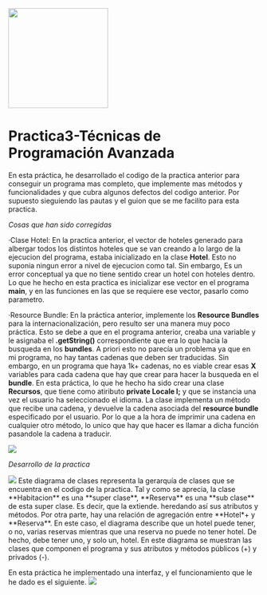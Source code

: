 <img src="https://github.com/Crisgf6/Practica1-TPA/blob/main/assets/eclipse.png" width="200" height="auto">

# Practica3-Técnicas de Programación Avanzada

En esta práctica, he desarrollado el codigo de la practica anterior para conseguir un programa mas completo, que implemente mas métodos y funcionalidades y que cubra algunos defectos del codigo anterior. Por supuesto sieguiendo las pautas y el guion que se me facilito para esta practica.

*Cosas que han sido corregidas*
  
   ·Clase Hotel: En la practica anterior, el vector de hoteles generado para albergar todos los distintos hoteles que se van creando a lo largo de la ejecucion del programa, estaba inicializado en la clase **Hotel**. Esto no suponia ningun error a nivel de ejecucion como tal. Sin embargo, Es un error conceptual ya que no tiene sentido crear un hotel con hoteles dentro. Lo que he hecho en esta practica es inicializar ese vector en el programa **main**, y en las funciones en las que se requiere ese vector, pasarlo como parametro.
   
   ·Resource Bundle: En la práctica anterior, implemente los **Resource  Bundles** para la internacionalización, pero resulto ser una manera muy poco práctica. Esto se debe a que en el programa anterior, creaba una variable y le asignaba el **.getString()** correspondiente que era lo que hacia la busqueda en los **bundles**. A priori esto no parecía un problema ya que en mi programa, no hay tantas cadenas que deben ser traducidas. Sin embargo, en un programa que haya 1k+ cadenas, no es viable crear esas **X** variables para cada cadena que hay que crear para hacer la busqueda en el **bundle**. En esta práctica, lo que he hecho ha sido crear una clase **Recursos**, que tiene como atiributo **private Locale l;** y que se instancia una vez el usuario ha seleccionado el idioma. La clase implementa un método que recibe una cadena, y devuelve la cadena asociada del **resource bundle** especificado por el usuario. Por lo que a la hora de imprimir una cadena en cualquier otro método, lo unico que hay que hacer es llamar a dicha función pasandole la cadena a traducir.
   
   <img src="https://github.com/Crisgf6/Practica1-TPA/blob/main/assets/Recursos.PNG" width="auto" height="auto">
  
*Desarrollo de la practica*

<img src="https://github.com/Crisgf6/Practica1-TPA/blob/main/assets/diagramaClases.PNG" width="auto" height="auto">
Este diagrama de clases representa la gerarquía de clases que se encuentra en el codigo de la practica. Tal y como se aprecia, la clase **Habitacion** es una **super clase**, **Reserva** es una **sub clase** de esta super clase. Es decir, que la extiende. heredando así sus atributos y métodos. Por otra parte, hay una relación de agregación entre **Hotel*+ y **Reserva**. En este caso, el diagrama describe que un hotel puede tener, o no, varias reservas mientras que una reserva no puede no tener hotel. De hecho, debe tener uno, y solo un, hotel. En este diagrama se muestran las clases que componen el programa y sus atributos y métodos públicos (+) y privados (-).

En esta práctica he implementado una interfaz, y el funcionamiento que le he dado es el siguiente.
<img src="https://github.com/Crisgf6/Practica1-TPA/blob/main/assets/interfaz.PNG" width="auto" height="auto">
